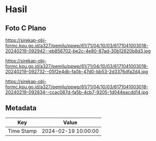 # Hasil

## Foto C Plano

https://sirekap-obj-formc.kpu.go.id/a327/pemilu/ppwp/61/71/04/10/03/6171041003018-20240219-092942--eb856702-be2c-4e80-87ad-30b12620b8d3.jpg

https://sirekap-obj-formc.kpu.go.id/a327/pemilu/ppwp/61/71/04/10/03/6171041003018-20240219-092732--05f2e4db-fa0b-47d0-bb53-2d3376dfa2d4.jpg

https://sirekap-obj-formc.kpu.go.id/a327/pemilu/ppwp/61/71/04/10/03/6171041003018-20240219-092834--ccac087d-fa5b-4cb7-9205-1d044eacdd14.jpg


## Metadata

| Key        | Value               |
| ---------- | ------------------- |
| Time Stamp | 2024-02-19 10:00:00 |



